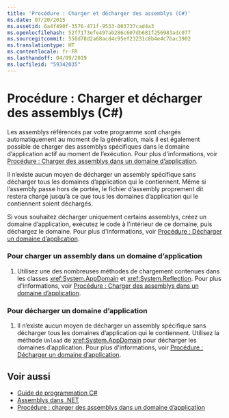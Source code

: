 ```yaml
---
title: 'Procédure : Charger et décharger des assemblys (C#)'
ms.date: 07/20/2015
ms.assetid: 6a4f490f-3576-471f-9533-003737cad4a3
ms.openlocfilehash: 52f7173efe497ab286c607db681f256983adc077
ms.sourcegitcommit: 558d78d2a68acd4c95ef23231c8b4e4c7bac3902
ms.translationtype: HT
ms.contentlocale: fr-FR
ms.lasthandoff: 04/09/2019
ms.locfileid: "59342035"
---
```

# <a name="how-to-load-and-unload-assemblies-c"></a>Procédure : Charger et décharger des assemblys (C#)
Les assemblys référencés par votre programme sont chargés automatiquement au moment de la génération, mais il est également possible de charger des assemblys spécifiques dans le domaine d’application actif au moment de l’exécution. Pour plus d'informations, voir [Procédure : Charger des assemblys dans un domaine d’application](../../../../framework/app-domains/how-to-load-assemblies-into-an-application-domain.md).  
  
 Il n’existe aucun moyen de décharger un assembly spécifique sans décharger tous les domaines d’application qui le contiennent. Même si l’assembly passe hors de portée, le fichier d’assembly proprement dit restera chargé jusqu’à ce que tous les domaines d’application qui le contiennent soient déchargés.  
  
 Si vous souhaitez décharger uniquement certains assemblys, créez un domaine d’application, exécutez le code à l’intérieur de ce domaine, puis déchargez le domaine. Pour plus d'informations, voir [Procédure : Décharger un domaine d’application](../../../../framework/app-domains/how-to-unload-an-application-domain.md).  
  
### <a name="to-load-an-assembly-into-an-application-domain"></a>Pour charger un assembly dans un domaine d’application  
  
1. Utilisez une des nombreuses méthodes de chargement contenues dans les classes <xref:System.AppDomain> et <xref:System.Reflection>. Pour plus d'informations, voir [Procédure : Charger des assemblys dans un domaine d’application](../../../../framework/app-domains/how-to-load-assemblies-into-an-application-domain.md).  
  
### <a name="to-unload-an-application-domain"></a>Pour décharger un domaine d’application  
  
1. Il n’existe aucun moyen de décharger un assembly spécifique sans décharger tous les domaines d’application qui le contiennent. Utilisez la méthode `Unload` de <xref:System.AppDomain> pour décharger les domaines d’application. Pour plus d'informations, voir [Procédure : Décharger un domaine d’application](../../../../framework/app-domains/how-to-unload-an-application-domain.md).  
  
## <a name="see-also"></a>Voir aussi

- [Guide de programmation C#](../../../../csharp/programming-guide/index.md)
- [Assemblys dans .NET](../../../../standard/assembly/index.md)
- [Procédure : charger des assemblys dans un domaine d’application](../../../../framework/app-domains/how-to-load-assemblies-into-an-application-domain.md)
